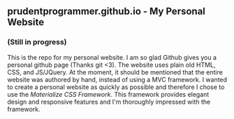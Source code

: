 ## prudentprogrammer.github.io - My Personal Website
### (Still in progress)
This is the repo for my personal website. I am so glad Github gives you a personal github page (Thanks git <3). The website uses plain old HTML, CSS, and JS/JQuery.
At the moment, it should be mentioned that the entire website was authored by hand, instead of using a MVC framework. I wanted to create a personal website as quickly as possible and therefore I chose to use the *Materialize CSS Framework*. This framework provides elegant design and responsive features and I'm thoroughly impressed with the framework.
